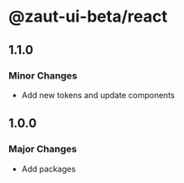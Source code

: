 # @zaut-ui-beta/react

## 1.1.0

### Minor Changes

- Add new tokens and update components

## 1.0.0

### Major Changes

- Add packages
